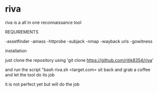 # riva
riva is a all in one reconnaissance tool

REQUIREMENTS

-assetfinder
-amass
-httprobe
-subjack
-nmap
-wayback urls
-gowitness

installation

just clone the repository using 'git clone https://github.com/ritik8354/riva'

and run the script "bash riva.sh <target.com>
sit back and grab a coffee and let the tool do its job

it is not perfect yet but will do the job 
